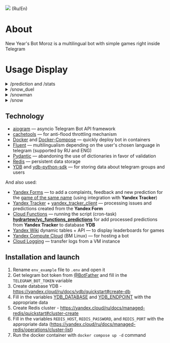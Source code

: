 [<img src="https://img.shields.io/badge/Telegram-New Year's Bot-blue">](https://t.me/yandex_new_year_bot) (Ru/En)

# About

New Year's Bot Moroz is a multilingual bot with simple games right inside Telegram

# Usage Display

<details>
    <summary>/prediction and /stats</summary>
    <img src="DOCS/prediction_1.gif" height="350" alt="/prediction"/> <img src="DOCS/prediction_2.gif" height="350" alt="prediction_2"/>
</details>
<details>
    <summary>/snow_duel</summary>
    <img src="DOCS/snow_duel_1.gif" height="350" alt="/snow_duel"/> <img src="DOCS/snow_duel_2.gif" height="350" alt="snow_duel_2"/>
</details>
<details>
    <summary>/snowman</summary>
    <img src="DOCS/snowman.gif" height="350" alt="/snowman"/>
</details>
<details>
    <summary>/snow</summary>
    <img src="DOCS/snow.gif" height="350" alt="/snow"/>
</details>

## Technology

* [aiogram](https://github.com/aiogram/aiogram) — asyncio Telegram Bot API framework
* [cachetools](https://cachetools.readthedocs.io/en/stable) — for anti-flood throttling mechanism
* [Docker](https://www.docker.com) and [Docker-Compose](https://docs.docker.com/compose) — quickly deploy bot in containers
* [Fluent](https://projectfluent.org/python-fluent/) — multilingualism depending on the user's chosen language in telegram (supported by RU and ENG)
* [Pydantic](https://docs.pydantic.dev/latest/) — abandoning the use of dictionaries in favor of validation
* [Redis](https://yandex.cloud/ru/services/managed-redis) — persistent data storage
* [YDB](https://github.com/ydb-platform/ydb) and [ydb-python-sdk](https://github.com/ydb-platform/ydb-python-sdk) — for storing data about telegram groups and users

And also used:
* [Yandex Forms](https://yandex.ru/support/forms/ru/create-task) — to add a complaints, feedback and new prediction for the [game of the same name](handlers/games/prediction.py) (using integration with **Yandex Tracker**)
* [Yandex Tracker](https://yandex.cloud/ru/docs/tracker/) + [yandex_tracker_client](https://github.com/yandex/yandex_tracker_client) — processing issues and predictions created from the **Yandex Form**
* [Cloud Functions](https://yandex.cloud/ru/docs/functions/lang/python/) — running the script (cron-task) [**hydrartew/yc_functions_predictions**](https://github.com/hydrartew/yc_functions_predictions) for add processed predictions from **Yandex Tracker** to database **YDB**
* [Yandex Wiki](https://yandex.cloud/en/docs/wiki/create-grid) dynamic tables + API — to display leaderboards for games
* [Yandex Compute Cloud](https://yandex.cloud/ru/docs/compute/) (ВМ Linux) — for hosting a bot
* [Cloud Logging](https://yandex.cloud/ru/docs/logging/tutorials/vm-fluent-bit-logging) — transfer logs from a VM instance

## Installation and launch

1. Rename `env_example` file to `.env` and open it
2. Get telegram bot token from [@BotFather](https://t.me/botfather) and fill in the `TELEGRAM_BOT_TOKEN` variable
3. Create database YDB - https://yandex.cloud/ru/docs/ydb/quickstart#create-db
4. Fill in the variables [YDB_DATABASE](https://ydb.tech/docs/ru/concepts/connect#database) and [YDB_ENDPOINT](https://ydb.tech/docs/ru/concepts/connect#endpoint) with the appropriate data
5. Create Redis cluster - https://yandex.cloud/ru/docs/managed-redis/quickstart#cluster-create
6. Fill in the variables `REDIS_HOST`, `REDIS_PASSWORD`, and `REDIS_PORT` with the appropriate data (https://yandex.cloud/ru/docs/managed-redis/operations/cluster-list)
7. Run the docker container with `docker compose up -d` command
